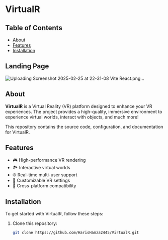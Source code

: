 # VirtualR



## Table of Contents
- [About](#about)
- [Features](#features)
- [Installation](#installation)

## Landing Page 
![Uploading Screenshot 2025-02-25 at 22-31-08 Vite React.png…]()




## About
**VirtualR** is a Virtual Reality (VR) platform designed to enhance your VR experiences. The project provides a high-quality, immersive environment to experience virtual worlds, interact with objects, and much more!

This repository contains the source code, configuration, and documentation for VirtualR.

## Features
- 🎮 High-performance VR rendering
- 🏞️ Interactive virtual worlds
- 🌐 Real-time multi-user support
- 🔧 Customizable VR settings
- 📱 Cross-platform compatibility 



## Installation

To get started with VirtualR, follow these steps:

1. Clone this repository:
   ```bash
   git clone https://github.com/HarisHamza2445/VirtualR.git

